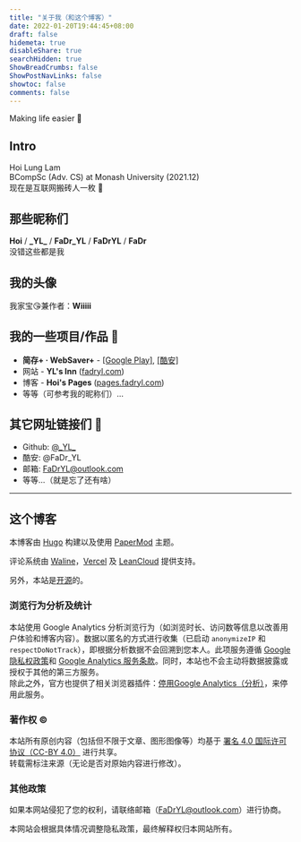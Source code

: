 ```yaml
---
title: "关于我（和这个博客）"
date: 2022-01-20T19:44:45+08:00
draft: false
hidemeta: true
disableShare: true
searchHidden: true
ShowBreadCrumbs: false
ShowPostNavLinks: false
showtoc: false
comments: false
---
```

Making life easier :rocket:  

## Intro
Hoi Lung Lam  
BCompSc (Adv. CS) at Monash University (2021.12)  
现在是互联网搬砖人一枚 :construction_worker: 

## 那些昵称们
**Hoi** / **\_YL\_** / **FaDr_YL** / **FaDrYL** / **FaDr**  
没错这些都是我

## 我的头像
我家宝:kissing_heart:兼作者：**Wiiiii**

## 我的一些项目/作品 :raised_hands:
- **简存+ · WebSaver+** - [[Google Play]](https://play.google.com/store/apps/details?id=com.fadryl.websaverplus), [[酷安]](https://www.coolapk.com/apk/286289)  
- 网站 - **YL's Inn** ([fadryl.com](https://fadryl.com/))  
- 博客 - **Hoi's Pages** ([pages.fadryl.com](https://pages.fadryl.com/))  
- 等等（可参考我的昵称们）...

## 其它网址链接们 :link:
- Github: [@\_YL\_](https://github.com/FaDrYL)
- 酷安: @FaDr_YL
- 邮箱: FaDrYL@outlook.com
- 等等...（就是忘了还有啥）

---

## 这个博客
本博客由 [Hugo](https://gohugo.io/) 构建以及使用 [PaperMod](https://github.com/adityatelange/hugo-PaperMod) 主题。  

评论系统由 [Waline](https://waline.js.org/)，[Vercel](https://vercel.com/) 及 [LeanCloud](https://leancloud.app/) 提供支持。  

另外，本站是[开源](https://github.com/FaDrYL/Hoi-s-Pages)的。

### 浏览行为分析及统计
本站使用 Google Analytics 分析浏览行为（如浏览时长、访问数等信息以改善用户体验和博客内容）。数据以匿名的方式进行收集（已启动 `anonymizeIP` 和 `respectDoNotTrack`），即根据分析数据不会回溯到您本人。此项服务遵循 [Google 隐私权政策](https://policies.google.com/privacy)和 [Google Analytics 服务条款](https://marketingplatform.google.com/about/analytics/terms/cn/)。同时，本站也不会主动将数据披露或授权于其他的第三方服务。  
除此之外，官方也提供了相关浏览器插件：[停用Google Analytics（分析）](https://tools.google.com/dlpage/gaoptout)，来停用此服务。

### 著作权 :copyright:
本站所有原创内容（包括但不限于文章、图形图像等）均基于 [署名 4.0 国际许可协议（CC-BY 4.0）](https://creativecommons.org/licenses/by/4.0/deed.zh) 进行共享。  
转载需标注来源（无论是否对原始内容进行修改）。

### 其他政策
如果本网站侵犯了您的权利，请联络邮箱（FaDrYL@outlook.com）进行协商。  

本网站会根据具体情况调整隐私政策，最终解释权归本网站所有。
